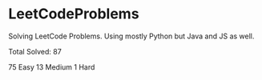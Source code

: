 # LeetCodeProblems
Solving LeetCode Problems. Using mostly Python but Java and JS as well. 

Total Solved: 87

75 Easy
13 Medium 
1 Hard
